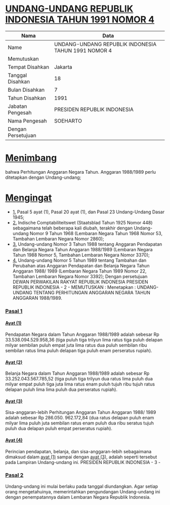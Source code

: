 # [UNDANG-UNDANG REPUBLIK INDONESIA TAHUN 1991 NOMOR 4](http://example.org/legal/document/uu/1991/4)

| Nama | Data |
| ------ | ----- |
|Name|UNDANG-UNDANG REPUBLIK INDONESIA TAHUN 1991 NOMOR 4|
|Memutuskan||
|Tempat Disahkan|Jakarta|
|Tanggal Disahkan|18|
|Bulan Disahkan|7|
|Tahun Disahkan|1991|
|Jabatan Pengesah|PRESIDEN REPUBLIK INDONESIA|
|Nama Pengesah|SOEHARTO|
|Dengan Persetujuan||
# [Menimbang](http://example.org/legal/document/uu/1991/4/menimbang)
bahwa Perhitungan Anggaran Negara Tahun. Anggaran 1988/1989 perlu ditetapkan dengan Undang-undang;
# [Mengingat](http://example.org/legal/document/uu/1991/4/mengingat)

* [1.](http://example.org/legal/document/uu/1991/4/mengingat/point/0001) Pasal 5 ayat (1), Pasal 20 ayat (1), dan Pasal 23 Undang-Undang Dasar 1945;
* [2.](http://example.org/legal/document/uu/1991/4/mengingat/point/0002) Indische Comptabiliteitswet (Staatsblad Tahun 1925 Nomor 448) sebagaimana telah beberapa kali diubah, terakhir dengan Undang-undang Nomor 9 Tahun 1968 (Lembaran Negara Tahun 1968 Nomor 53, Tambahan Lembaran Negara Nomor 2860);
* [3.](http://example.org/legal/document/uu/1991/4/mengingat/point/0003) Undang-undang Nomor 3 Tahun 1988 tentang Anggaran Pendapatan dan Belanja Negara Tahun Anggaran 1988/1989 (Lembaran Negara Tahun 1988 Nomor 5, Tambahan Lembaran Negara Nomor 3370);
* [4.](http://example.org/legal/document/uu/1991/4/mengingat/point/0004) Undang-undang Nomor 5 Tahun 1989 tentang Tambahan dan Perubahan atas Anggaran Pendapatan dan Belanja Negara Tahun Anggaran 1988/ 1989 (Lembaran Negara Tahun 1989 Nomor 22, Tambahan Lembaran Negara Nomor 3392); Dengan persetujuan DEWAN PERWAKILAN RAKYAT REPUBLIK INDONESIA PRESIDEN REPUBLIK INDONESIA - 2 - MEMUTUSKAN : Menetapkan : UNDANG-UNDANG TENTANG PERHITUNGAN ANGGARAN NEGARA TAHUN ANGGARAN 1988/1989.

### [Pasal 1](http://example.org/legal/document/uu/1991/4/pasal/0001)

#### [Ayat (1)](http://example.org/legal/document/uu/1991/4/pasal/0001/version/19910718/ayat/0001)
Pendapatan Negara dalam Tahun Anggaran 1988/1989 adalah sebesar Rp 33.538.094.529.958,36 (tiga puluh tiga trilyun lima ratus tiga puluh delapan milyar sembilan puluh empat juta lima ratus dua puluh sembilan ribu sembilan ratus lima puluh delapan tiga puluh enam perseratus rupiah).

#### [Ayat (2)](http://example.org/legal/document/uu/1991/4/pasal/0001/version/19910718/ayat/0002)
Belanja Negara dalam Tahun Anggaran 1988/1989 adalah sebesar Rp 33.252.043.567.785,52 (tiga puluh tiga trilyun dua ratus lima puluh dua milyar empat puluh tiga juta lima ratus enam puluh tujuh ribu tujuh ratus delapan puluh lima lima puluh dua perseratus rupiah).

#### [Ayat (3)](http://example.org/legal/document/uu/1991/4/pasal/0001/version/19910718/ayat/0003)
Sisa-anggaran-lebih Perhitungan Anggaran Tahun Anggaran 1988/ 1989 adalah sebesar Rp 286.050. 962.172,84 (dua ratus delapan puluh enam milyar lima puluh juta sembilan ratus enam puluh dua ribu seratus tujuh puluh dua delapan puluh empat perseratus rupiah).

#### [Ayat (4)](http://example.org/legal/document/uu/1991/4/pasal/0001/version/19910718/ayat/0004)
Perincian pendapatan, belanja, dan sisa-anggaran-lebih sebagaimana dimaksud dalam [ayat (1)](http://example.org/legal/document/uu/1991/4/pasal/0001/version/19910718/ayat/0001) sampai dengan [ayat (3)](http://example.org/legal/document/uu/1991/4/pasal/0001/version/19910718/ayat/0003), adalah seperti tersebut pada Lampiran Undang-undang ini. PRESIDEN REPUBLIK INDONESIA - 3 -


### [Pasal 2](http://example.org/legal/document/uu/1991/4/pasal/0002)
Undang-undang ini mulai berlaku pada tanggal diundangkan. Agar setiap orang mengetahuinya, memerintahkan pengundangan Undang-undang ini dengan penempatannya dalam Lembaran Negara Republik Indonesia.
